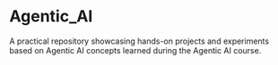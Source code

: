 # Agentic_AI
A practical repository showcasing hands-on projects and experiments based on Agentic AI concepts learned during the Agentic AI course.
